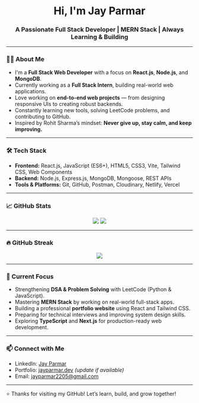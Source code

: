 <h1 align="center">Hi, I'm Jay Parmar</h1>
<h3 align="center">A Passionate Full Stack Developer | MERN Stack | Always Learning & Building</h3>

---

### 👨‍💻 About Me

- I'm a **Full Stack Web Developer** with a focus on **React.js**, **Node.js**, and **MongoDB**.
- Currently working as a **Full Stack Intern**, building real-world web applications.
- Love working on **end-to-end web projects** — from designing responsive UIs to creating robust backends.
- Constantly learning new tools, solving LeetCode problems, and contributing to GitHub.
- Inspired by Rohit Sharma’s mindset: **Never give up, stay calm, and keep improving.**

---

### 🛠️ Tech Stack

- **Frontend:** React.js, JavaScript (ES6+), HTML5, CSS3, Vite, Tailwind CSS, Web Components
- **Backend:** Node.js, Express.js, MongoDB, Mongoose, REST APIs
- **Tools & Platforms:** Git, GitHub, Postman, Cloudinary, Netlify, Vercel

---

### 📈 GitHub Stats

<p align="center">
  <img src="https://github-readme-stats.vercel.app/api?username=jayparmar&show_icons=true&theme=tokyonight" />
  <img src="https://github-readme-stats.vercel.app/api/top-langs/?username=jayparmar&layout=compact&theme=tokyonight" />
</p>

---

### 🔥 GitHub Streak

<p align="center">
  <img src="https://github-readme-streak-stats.herokuapp.com/?user=jayparmar&theme=tokyonight" />
</p>

---

### 🎯 Current Focus

- Strengthening **DSA & Problem Solving** with LeetCode (Python & JavaScript).
- Mastering **MERN Stack** by working on real-world full-stack apps.
- Building a professional **portfolio website** using React and Tailwind CSS.
- Preparing for technical interviews and improving system design skills.
- Exploring **TypeScript** and **Next.js** for production-ready web development.

---

### 📫 Connect with Me

- LinkedIn: [Jay Parmar](https://www.linkedin.com/in/jay-parmar-598a03244)
- Portfolio: [jayparmar.dev](https://jayparmar.dev) *(update if available)*
- Email: jayparmar2205@gmail.com 

---

⭐️ Thanks for visiting my GitHub! Let’s learn, build, and grow together!
